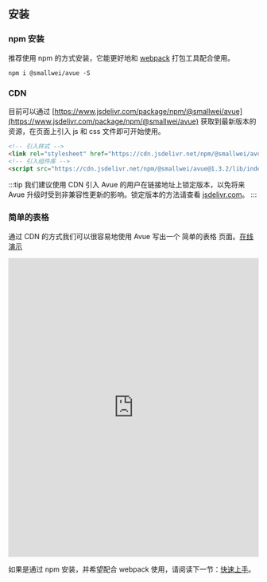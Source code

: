 ## 安装

### npm 安装

推荐使用 npm 的方式安装，它能更好地和 [webpack](https://webpack.js.org/) 打包工具配合使用。

```shell
npm i @smallwei/avue -S
```

### CDN

目前可以通过 [https://www.jsdelivr.com/package/npm/@smallwei/avue](https://www.jsdelivr.com/package/npm/@smallwei/avue) 获取到最新版本的资源，在页面上引入 js 和 css 文件即可开始使用。

```html
<!-- 引入样式 -->
<link rel="stylesheet" href="https://cdn.jsdelivr.net/npm/@smallwei/avue@1.3.2/lib/theme-chalk/index.css">
<!-- 引入组件库 -->
<script src="https://cdn.jsdelivr.net/npm/@smallwei/avue@1.3.2/lib/index.js"></script>
```

:::tip
我们建议使用 CDN 引入 Avue 的用户在链接地址上锁定版本，以免将来 Avue 升级时受到非兼容性更新的影响。锁定版本的方法请查看 [jsdelivr.com](https://www.jsdelivr.com)。
:::

### 简单的表格

通过 CDN 的方式我们可以很容易地使用 Avue 写出一个 简单的表格 页面。[在线演示](https://sandbox.runjs.cn/show/0swgvk7o)

<iframe width="100%" height="600" src="https://runjs.cn/code/0swgvk7o" allowpaymentrequest allowfullscreen="allowfullscreen" frameborder="0"></iframe>

如果是通过 npm 安装，并希望配合 webpack 使用，请阅读下一节：[快速上手](/#/component/quickstart)。